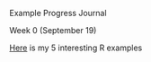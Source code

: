 Example Progress Journal



Week 0 (September 19)

[Here](Files/Deneme.html) is my 5 interesting R examples
